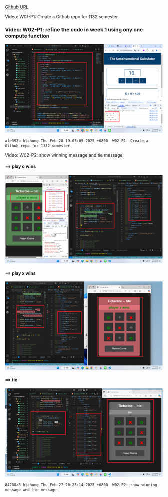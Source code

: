 [Github URL](https://github.com/clw516/1132-1N-demo-58.git)

Video: W01-P1: Create a Github repo for 1132 semester

### Video: W02-P1: refine the code in week 1 using ony one compute function

![](w02-p1.png)

```
afe392b htchung Thu Feb 20 19:05:05 2025 +0800  W02-P1: Create a Github repo for 1132 semester
```

Video: W02-P2: show winning message and tie message

#### ==> play o wins

![](w02-p2-1.png)

#### ==> play x wins

![](w02-p2-2.png)

#### ==> tie

![](w02-p2-3.png)

```
84280a8 htchung Thu Feb 27 20:23:14 2025 +0800  W02-P2: show winning message and tie message
```
